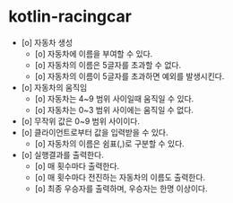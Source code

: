 # kotlin-racingcar

- [o] 자동차 생성
  - [o] 자동차에 이름을 부여할 수 있다.
  - [o] 자동차의 이름은 5글자를 초과할 수 없다.
  - [o] 자동차의 이름이 5글자를 초과하면 예외를 발생시킨다.
- [o] 자동차의 움직임
  - [o] 자동차는 4~9 범위 사이일때 움직일 수 있다.
  - [o] 자동차는 0~3 범위 사이에는 움직일 수 없다.
- [o] 무작위 값은 0~9 범위 사이이다.  
- [o] 클라이언트로부터 값을 입력받을 수 있다. 
  - [o] 자동차의 이름은 쉼표(,)로 구분할 수 있다.
- [o] 실행결과를 출력한다.  
  - [o] 매 횟수마다 출력한다.
  - [o] 매 횟수마다 전진하는 자동차의 이름도 출력한다.
  - [o] 최종 우승자를 출력하며, 우승자는 한명 이상이다.